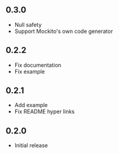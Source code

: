 ## 0.3.0

* Null safety
* Support Mockito's own code generator

## 0.2.2

* Fix documentation
* Fix example

## 0.2.1

* Add example
* Fix README hyper links

## 0.2.0

* Initial release
